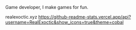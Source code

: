 Game developer, I make games for fun.

realexoctic.xyz
https://github-readme-stats.vercel.app/api?username=RealExoctic&show_icons=true&theme=cobal
